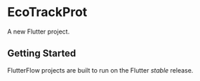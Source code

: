 # EcoTrackProt

A new Flutter project.

## Getting Started

FlutterFlow projects are built to run on the Flutter _stable_ release.
